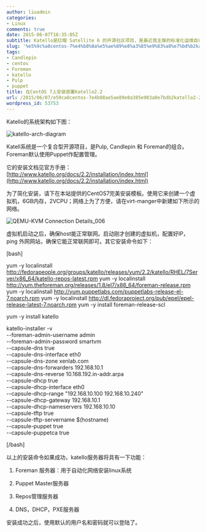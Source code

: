 ```yaml
---
author: liuadmin
categories:
- Linux
comments: true
date: 2015-06-07T16:35:05Z
subtitle: Katello是红帽 Satellite 6 的开源社区项目，是最近我主推的标准化运维自动化运维的底层技术平台。希望使用本文，你可以快速的进入Katello的功能评估的过程中。
slug: '%e5%9c%a8centos-7%e4%b8%8a%e5%ae%89%e8%a3%85%e9%83%a8%e7%bd%b2katello2-2'
tags:
- Candlepin
- centos
- Foreman
- katello
- Pulp
- puppet
title: 在CentOS 7上安装部署Katello2.2
url: /2015/06/07/e59ca8centos-7e4b88ae5ae89e8a385e983a8e7bdb2katello2-2/
wordpress_id: 53753
---
```


Katello的系统架构如下图：

![katello-arch-diagram](http://cdn1.martinliu.cn/wp-content/uploads/2015/06/katello-arch-diagram.png)

Katell系统是一个复合型开源项目，是Pulp, Candlepin 和 Foreman的组合。Foreman默认使用Puppet作配置管理。

它的安装文档见官方手册：[http://www.katello.org/docs/2.2/installation/index.html](http://www.katello.org/docs/2.2/installation/index.html)

为了简化安装，请下在本站提供的CentOS7完美安装模板。使用它来创建一个虚拟机，6GB内存，2VCPU；网络上为了方便，请在virt-manger中新建如下所示的网络。

![QEMU-KVM Connection Details_006](http://cdn1.martinliu.cn/wp-content/uploads/2015/06/QEMU-KVM-Connection-Details_006.png)

虚拟机启动之后，确保host能正常联网。启动刚才创建的虚拟机，配置好IP，ping 外网网站，确保它能正常联网即可。其它安装命令如下：

[bash]

yum -y localinstall http://fedorapeople.org/groups/katello/releases/yum/2.2/katello/RHEL/7Server/x86_64/katello-repos-latest.rpm
yum -y localinstall http://yum.theforeman.org/releases/1.8/el7/x86_64/foreman-release.rpm
yum -y localinstall http://yum.puppetlabs.com/puppetlabs-release-el-7.noarch.rpm
yum -y localinstall http://dl.fedoraproject.org/pub/epel/epel-release-latest-7.noarch.rpm
yum -y install foreman-release-scl

yum -y install katello

katello-installer -v \
--foreman-admin-username admin \
--foreman-admin-password smartvm \
--capsule-dns true \
--capsule-dns-interface eth0 \
--capsule-dns-zone xenlab.com \
--capsule-dns-forwarders 192.168.10.1 \
--capsule-dns-reverse 10.168.192.in-addr.arpa \
--capsule-dhcp true \
--capsule-dhcp-interface eth0 \
--capsule-dhcp-range "192.168.10.100 192.168.10.240" \
--capsule-dhcp-gateway 192.168.10.1 \
--capsule-dhcp-nameservers 192.168.10.10 \
--capsule-tftp true \
--capsule-tftp-servername $(hostname) \
--capsule-puppet true \
--capsule-puppetca true



[/bash]

以上的安装命令如果成功，katello服务器将具有一下功能：



	
  1. Foreman 服务器：用于自动化网络安装linux系统

	
  2. Puppet Master服务器

	
  3. Repos管理服务器

	
  4. DNS，DHCP，PXE服务器




安装成功之后，使用默认的用户名和密码就可以登陆了。
